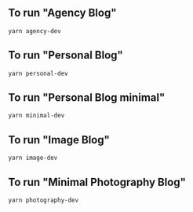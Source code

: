 ## To run "Agency Blog"

`yarn agency-dev`

## To run "Personal Blog"

`yarn personal-dev`

## To run "Personal Blog minimal"

`yarn minimal-dev`

## To run "Image Blog"

`yarn image-dev`

## To run "Minimal Photography Blog"

`yarn photography-dev`
